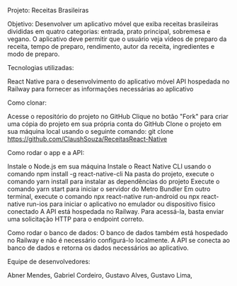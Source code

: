 Projeto: Receitas Brasileiras

Objetivo: Desenvolver um aplicativo móvel que exiba receitas brasileiras divididas em quatro categorias: entrada, prato principal, sobremesa e vegano. O aplicativo deve permitir que o usuário veja vídeos de preparo da receita, tempo de preparo, rendimento, autor da receita, ingredientes e modo de preparo.

Tecnologias utilizadas:

React Native para o desenvolvimento do aplicativo móvel
API hospedada no Railway para fornecer as informações necessárias ao aplicativo

Como clonar:

Acesse o repositório do projeto no GitHub
Clique no botão "Fork" para criar uma cópia do projeto em sua própria conta do GitHub
Clone o projeto em sua máquina local usando o seguinte comando: git clone https://github.com/ClaushSouza/ReceitasReact-Native

Como rodar o app e a API:

Instale o Node.js em sua máquina
Instale o React Native CLI usando o comando npm install -g react-native-cli
Na pasta do projeto, execute o comando yarn install para instalar as dependências do projeto
Execute o comando yarn start para iniciar o servidor do Metro Bundler
Em outro terminal, execute o comando npx react-native run-android ou npx react-native run-ios para iniciar o aplicativo no emulador ou dispositivo físico conectado
A API está hospedada no Railway. Para acessá-la, basta enviar uma solicitação HTTP para o endpoint correto.

Como rodar o banco de dados:
O banco de dados também está hospedado no Railway e não é necessário configurá-lo localmente. A API se conecta ao banco de dados e retorna os dados necessários ao aplicativo.

Equipe de desenvolvedores:

Abner Mendes,
Gabriel Cordeiro,
Gustavo Alves,
Gustavo Lima,
